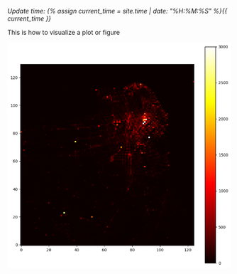 *Update time: {% assign current_time = site.time | date: "%H:%M:%S" %}{{ current_time }}*


This is how to visualize a plot or figure

![Heatmap from lecture 6](..\image1.png)

